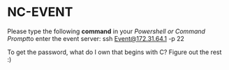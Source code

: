 # NC-EVENT
Please type the following **command** in your *Powershell or Command Prompt*to enter the event server:
ssh Event@172.31.64.1 -p 22

To get the password, what do I own that begins with C?
Figure out the rest :)
